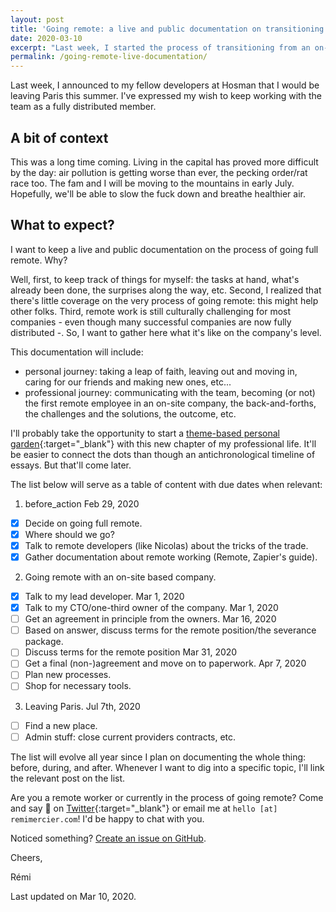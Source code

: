 ```yaml
---
layout: post
title: 'Going remote: a live and public documentation on transitioning out of the office'
date: 2020-03-10
excerpt: "Last week, I started the process of transitioning from an on-site position to a full remote one. I'll publicly document what happens as it happens here. Interested in remote working? Join in!"
permalink: /going-remote-live-documentation/
---
```


Last week, I announced to my fellow developers at Hosman that I would be leaving Paris this summer.  I've expressed my wish to keep working with the team as a fully distributed member.

## A bit of context

This was a long time coming. Living in the capital has proved more difficult by the day: air pollution is getting worse than ever, the pecking order/rat race too. The fam and I will be moving to the mountains in early July. Hopefully, we'll be able to slow the fuck down and breathe healthier air.

## What to expect?

I want to keep a live and public documentation on the process of going full remote. Why?

Well, first, to keep track of things for myself: the tasks at hand, what's already been done, the surprises along the way, etc. Second, I realized that there's little coverage on the very process of going remote: this might help other folks. Third, remote work is still culturally challenging for most companies - even though many successful companies are now fully distributed -. So, I want to gather here what it's like on the company's level.

This documentation will include:
- personal journey: taking a leap of faith, leaving out and moving in, caring for our friends and making new ones, etc...
- professional journey: communicating with the team, becoming (or not) the first remote employee in an on-site company, the back-and-forths, the challenges and the solutions, the outcome, etc.

I'll probably take the opportunity to start a [theme-based personal garden](https://joelhooks.com/digital-garden){:target="\_blank"} with this new chapter of my professional life. It'll be easier to connect the dots than though an antichronological timeline of essays. But that'll come later.

The list below will serve as a table of content with due dates when relevant:

1. before_action <time>Feb 29, 2020</time>
  - [x] Decide on going full remote.
  - [x] Where should we go?
  - [x] Talk to remote developers (like Nicolas) about the tricks of the trade.
  - [x] Gather documentation about remote working (Remote, Zapier's guide).
2. Going remote with an on-site based company.
  - [x] Talk to my lead developer. <time>Mar 1, 2020</time>
  - [x] Talk to my CTO/one-third owner of the company. <time>Mar 1, 2020</time>
  - [ ] Get an agreement in principle from the owners. <time>Mar 16, 2020</time>
  - [ ] Based on answer, discuss terms for the remote position/the severance package.
  - [ ] Discuss terms for the remote position <time>Mar 31, 2020</time>
  - [ ] Get a final (non-)agreement and move on to paperwork. <time>Apr 7, 2020</time>
  - [ ] Plan new processes.
  - [ ] Shop for necessary tools.
3. Leaving Paris. <time>Jul 7th, 2020</time>
  - [ ] Find a new place.
  - [ ] Admin stuff: close current providers contracts, etc.

The list will evolve all year since I plan on documenting the whole thing: before, during, and after. Whenever I want to dig into a specific topic, I'll link the relevant post on the list.

Are you a remote worker or currently in the process of going remote? Come and say 👋 on [Twitter](https://twitter.com/mercier_remi){:target="\_blank"} or email me at `hello [at] remimercier.com`! I'd be happy to chat with you.

Noticed something? [Create an issue on GitHub](https://github.com/merciremi/remicodes/issues/new).

Cheers,

Rémi

Last updated on <time>Mar 10, 2020</time>.



